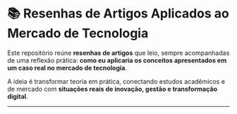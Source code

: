 # 📚 Resenhas de Artigos Aplicados ao Mercado de Tecnologia

Este repositório reúne **resenhas de artigos** que leio, sempre acompanhadas de uma reflexão prática: **como eu aplicaria os conceitos apresentados em um caso real no mercado de tecnologia**.  

A ideia é transformar teoria em prática, conectando estudos acadêmicos e de mercado com **situações reais de inovação, gestão e transformação digital**.  

---
